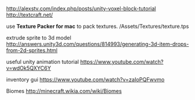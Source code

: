http://alexstv.com/index.php/posts/unity-voxel-block-tutorial
http://textcraft.net/

use **Texture Packer for mac** to pack textures. /Assets/Textures/texture.tps

extrude sprite to 3d model http://answers.unity3d.com/questions/814993/generating-3d-item-drops-from-2d-sprites.html

useful unity animation tutorial https://www.youtube.com/watch?v=wdOk5QXYC6Y

inventory gui https://www.youtube.com/watch?v=zaIoPQFwvmo

Biomes http://minecraft.wikia.com/wiki/Biomes